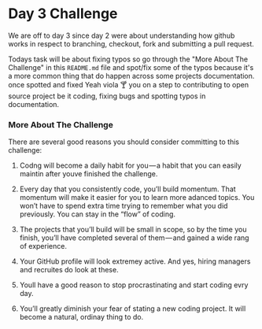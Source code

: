 # Day 3 Challenge

We are off to day 3 since day 2 were about understanding how github works in respect to branching,
checkout, fork and submitting a pull request.

Todays task will be about fixing typos so go through the "More About The Challenge" in this `README.md`
file and spot/fix some of the typos because it's a more common thing that do happen across some projects documentation.
once spotted and fixed Yeah viola :cocktail: you on a step to contributing to open source project be it coding, fixing bugs and spotting typos in documentation.  

### More About The Challenge

There are several good reasons you should consider committing to this challenge:

1. Codng will become a daily habit for you — a habit that you can easily maintin after youve finished the
   challenge.

2. Every day that you consistently code, you’ll build momentum. That momentum will make it easier for you to learn
   more adanced topics. You won’t have to spend extra time trying to remember what you did previously. You can stay
   in the “flow” of coding.

3. The projects that you’ll build will be small in scope, so by the time you finish, you’ll have completed several
   of them — and gained a wide rang of experience.

4. Your GitHub profile will look extremey active. And yes, hiring managers and recruites do look at these.

5. Youll have a good reason to stop procrastinating and start coding evry day.

6. You’ll greatly diminish your fear of stating a new coding project. It will become a natural, ordinay thing to do.

